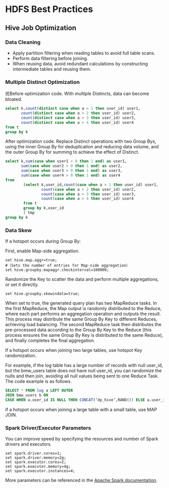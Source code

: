 # HDFS Best Practices

## Hive Job Optimization

### Data Cleaning

- Apply partition filtering when reading tables to avoid full table scans.
- Perform data filtering before joining.
- When reusing data, avoid redundant calculations by constructing intermediate tables and reusing them.

### Multiple Distinct Optimization

优Before optimization code. With multiple Distincts, data can become bloated.

```sql
select k,count(distinct case when a > 1 then user_id) user1,
       count(distinct case when a > 2 then user_id) user2,
       count(distinct case when a > 3 then user_id) user3,
       count(distinct case when a > 4 then user_id) user4
from t  
group by k
```

After optimization code. Replace Distinct operations with two Group Bys, using the inner Group By for deduplication and reducing data volume, and the outer Group By for summing to achieve the effect of Distinct.

```sql
select k,sum(case when user1 > 0 then 1 end) as user1,
       sum(case when user2 > 0 then 1 end) as user2,
       sum(case when user3 > 0 then 1 end) as user3,
       sum(case when user4 > 0 then 1 end) as user4
from 
        (select k,user_id,count(case when a > 1 then user_id) user1,
                count(case when a > 2 then user_id) user2,
                count(case when a > 3 then user_id) user3,
                count(case when a > 4 then user_id) user4
        from t
        group by k,user_id  
        ) tmp 
group by k
```

### Data Skew

If a hotspot occurs during Group By:

First, enable Map-side aggregation.

```shell
set hive.map.aggr=true;
#（Sets the number of entries for Map-side aggregation）
set hive.groupby.mapaggr.checkinterval=100000;

```

Randomize the Key to scatter the data and perform multiple aggregations, or set it directly.

```shell
set hive.groupby.skewindata=true;
```

When set to true, the generated query plan has two MapReduce tasks. In the first MapReduce, the Map output is randomly distributed to the Reduce, where each part performs an aggregation operation and outputs the result. This process may distribute the same Group By Key to different Reduces, achieving load balancing. The second MapReduce task then distributes the pre-processed data according to the Group By Key to the Reduce (this process ensures the same Group By Key is distributed to the same Reduce), and finally completes the final aggregation.

If a hotspot occurs when joining two large tables, use hotspot Key randomization.

For example, if the log table has a large number of records with null user_id, but the bmw_users table does not have null user_id, you can randomize the nulls and then join, avoiding all null values being sent to one Reduce Task. The code example is as follows.

```sql
SELECT * FROM log a LEFT OUTER 
JOIN bmw_users b ON 
CASE WHEN a.user_id IS NULL THEN CONCAT(‘dp_hive’,RAND()) ELSE a.user_id=b.user_id END;
```

If a hotspot occurs when joining a large table with a small table, use MAP JOIN.

### Spark Driver/Executor Parameters

You can improve speed by specifying the resources and number of Spark drivers and executors.

```shell
set spark.driver.cores=1;
set spark.driver.memory=2g;
set spark.executor.cores=2;
set spark.executor.memory=4g;
set spark.executor.instances=4;
```

More parameters can be referenced in the [Apache Spark documentation](https://spark.apache.org/docs/latest/configuration.html#application-properties).
